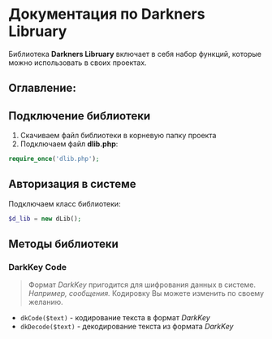 # Документация по Darkners Libruary

Библиотека **Darkners Libruary** включает в себя набор функций, которые можно использовать в своих проектах. 

## Оглавление:


## Подключение библиотеки
1. Скачиваем файл библиотеки в корневую папку проекта
2. Подключаем файл **dlib.php**:
````php
require_once('dlib.php');
````

## Авторизация в системе
Подключаем класс библиотеки:
````php
$d_lib = new dLib();
````

## Методы библиотеки
### DarkKey Code
> Формат _DarkKey_ пригодится для шифрования данных в системе. _Например, сообщения._
> Кодировку Вы можете изменить по своему желанию.
* ```` dkCode($text) ```` - кодирование текста в формат _DarkKey_
* ```` dkDecode($text) ```` - декодирование текста из формата _DarkKey_
